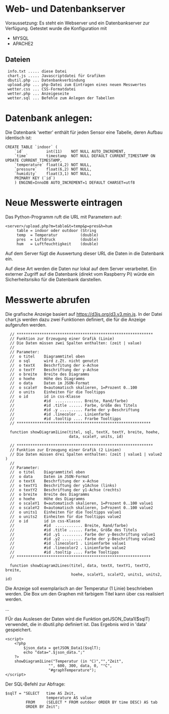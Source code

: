 # Web- und Datenbankserver

Voraussetzung: Es steht ein Webserver und ein Datenbankserver zur Verfügung.
Getestet wurde die Konfiguration mit 

- MYSQL
- APACHE2

## Dateien

```
 info.txt ..... diese Datei
 chart.js ..... Javascriptdatei für Grafiken
 dbutil.php ... Datenbankverbindung
 upload.php ... php-Datei zum Eintragen eines neuen Messwertes
 wetter.css ... CSS-Formatdatei
 wetter.php ... Anzeigeseite
 wetter.sql ... Befehle zum Anlegen der Tabellen
```

# Datenbank anlegen:

Die Datenbank 'wetter' enthält für jeden Sensor eine Tabelle, deren Aufbau
identisch ist:

```
CREATE TABLE `indoor` (
	`id`          int(11)    NOT NULL AUTO_INCREMENT,
	`time`        timestamp  NOT NULL DEFAULT CURRENT_TIMESTAMP ON UPDATE CURRENT_TIMESTAMP,
	`temperature` float(4,2) NOT NULL,
	`pressure`    float(6,2) NOT NULL,
	`humidity`    float(3,1) NOT NULL,
	PRIMARY KEY (`id`)
	) ENGINE=InnoDB AUTO_INCREMENT=1 DEFAULT CHARSET=utf8
```


# Neue Messwerte eintragen

Das Python-Programm ruft die URL mit Parametern auf:
```
<server>/upload.php?m=table&t=temp&p=pres&h=hum
     table = indoor oder outdoor (String
     temp  = Temperatur          (double)
     pres  = Luftdruck           (double)
     hum   = Luftfeuchtigkeit    (double)
```
Auf dem Server fügt die Auswertung dieser URL die Daten in die Datenbank ein.

Auf diese Art werden die Daten nur lokal auf dem Server verarbeitet. Ein
externer Zugriff auf die Datenbank (direkt vom Raspberry Pi) würde ein
Sicherheitsrisiko für die Datenbank darstellen.

# Messwerte abrufen

Die grafische Anzeige basiert auf https://d3js.org/d3.v3.min.js.
In der Datei chart.js werden dazu zwei Funktionen definiert,
die für die Anzeige aufgerufen werden.

```
  // ************************************************************
  // Funktion zur Erzeugung einer Grafik (Linie)
  // Die Daten müssen zwei Spalten enthalten: (zeit | value)
  //
  // Parameter:
  //  o titel    Diagrammtitel oben
  //  o sql      wird z.Zt. nicht genutzt
  //  o textX    Beschrfitung der x-Achse
  //  o textY    Beschriftung der y-Achse  
  //  o breite   Breite des Diagramms
  //  o hoehe    Höhe des Diagramms
  //  o data     Daten im JSON-Format
  //  o scaleY   0=automatisch skalieren, 1=Prozent 0..100
  //  o units    Einheiten für die Tooltipps
  //  o id       id in css-Klasse
  //             #id  ............ Breite, Rand/farbe)
  //             #id .title ...... Farbe, Größe des Titels
  //             #id .y .......... Farbe der y-Beschriftung
  //             #id .linecolor .. Linienfarbe
  //             #id .tooltip .... Frarbe Tooltipps
  // ***********************************************************

  function showDiagram1Line(titel, sql, textX, textY, breite, hoehe, 
                            data, scaleY, units, id) 

  // ************************************************************
  // Funktion zur Erzeugung einer Grafik (2 Linien)
  // Die Daten müssen drei Spalten enthalten: (zeit | value1 | value2 )
  //
  // Parameter:
  //  o titel    Diagrammtitel oben
  //  o data     Daten im JSON-Format
  //  o textX    Beschrfitung der x-Achse
  //  o textY1   Beschriftung der y1Achse (links)
  //  o textY2   Beschriftung der y1-Achse (rechts)
  //  o breite   Breite des Diagramms
  //  o hoehe    Höhe des Diagramms
  //  o scaleY1  0=automatisch skalieren, 1=Prozent 0..100 value1
  //  o scaleY2  0=automatisch skalieren, 1=Prozent 0..100 value2
  //  o units1   Einheiten für die Tooltipps value1
  //  o units2   Einheiten für die Tooltipps value2
  //  o id       id in css-Klasse
  //             #id  ............ Breite, Rand/farbe)
  //             #id .title ...... Farbe, Größe des Titels
  //             #id .y1 ......... Farbe der y-Beschriftung value1
  //             #id .y2 ......... Farbe der y-Beschriftung value2
  //             #id .linecolor1 . Linienfarbe value1
  //             #id .linecolor2 . Linienfarbe value2
  //             #id .tooltip .... Farbe Tooltipps
  // ***********************************************************

  function showDiagram2Lines(titel, data, textX, textY1, textY2, breite,
                             hoehe, scaleY1, scaleY2, units1, units2, id)
```

Die Anzeige soll exemplarisch an der Temperatur (1 Linie) beschrieben werden.
Die Box um den Graphen mit farbigem Titel kann über css realisiert werden.

<div id="graphTemperature"> ... </div>

FÜr das Auslesen der Daten wird die Funktion getJSON_Data1($sqlT) verwendet,
die in dbutil.php definiert ist. Das Ergebnis wird in 'data' gespeichert.

```
<script>
    <?php
        $json_data = getJSON_Data1($sqlT);
        echo "data=".$json_data.";"
    ?>
    showDiagram1Line("Temperatur (in °C)","","Zeit",
                   "", 600, 300, data, 0, "°C",
                   "#graphTemperature");
</script>
```

Der SQL-Befehl zur Abfrage:

```
$sqlT = "SELECT   time AS Zeit, 
                  temperature AS value 
         FROM     (SELECT * FROM outdoor ORDER BY time DESC) AS tab 
         ORDER BY Zeit";
```     

